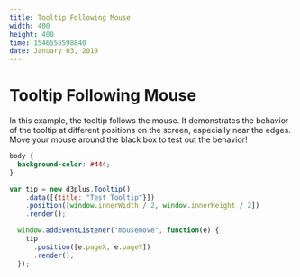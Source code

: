 ```yaml
---
title: Tooltip Following Mouse
width: 400
height: 400
time: 1546555598840
date: January 03, 2019
---
```


[width]: 400
[height]: 400

# Tooltip Following Mouse

In this example, the tooltip follows the mouse. It demonstrates the behavior of the tooltip at different positions on the screen, especially near the edges. Move your mouse around the black box to test out the behavior!

```css
body {
  background-color: #444;
}
```

```js
var tip = new d3plus.Tooltip()
    .data([{title: "Test Tooltip"}])
    .position([window.innerWidth / 2, window.innerHeight / 2])
    .render();

  window.addEventListener("mousemove", function(e) {
    tip
      .position([e.pageX, e.pageY])
      .render();
  });
```
